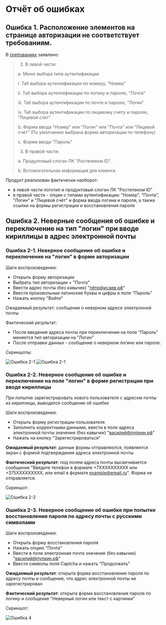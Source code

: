 # Отчёт об ошибках

## Ошибка 1. Расположение элементов на странице авторизации не соответствует требованиям.
В [требованиях](SSO%20Requirements.doc) заявлено:

> 2. В левой части:
> 
>   a. Меню выбора типа аутентификации
> 
>   i. Таб выбора аутентификации по номеру, "Номер"
> 
>   ii. Таб выбора аутентификации по логину и паролю, "Почта"
> 
>   iii. Таб выбора аутентификации по почте и паролю, "Логин"
> 
>   iv. Таб выбора аутентификации по лицевому счету и паролю, “Лицевой счет”
> 
>   b. Форма ввода "Номер" или "Логин" или "Почта" или “Лицевой счет” (По умолчанию выбрана форма авторизации по телефону)
> 
>   c. Форма ввода "Пароль"
> 
> 3. В правой части:
> 
>   a. Продуктовый слоган ЛК "Ростелеком ID".
> 
>   b. Вспомогательная информация для клиента.

Продукт реализован фактически наоборот:

- в левой части логотип и продуктовый слоган ЛК "Ростелеком ID"
- в правой части - опции с типами аутентификации: "Номер", "Почта", "Логин" и "Лицевой счёт"
  и форма ввода логина и пароля, а также ссылки на формы регистрации и восстановления пароля 

## Ошибка 2. Неверные сообщения об ошибке и переключение на тип "логин" при вводе кириллицы в адрес электронной почты
### Ошибка 2-1. Неверное сообщение об ошибке и переключение на "логин" в форме авторизации

Шаги воспроизведения:

- Открыть форму авторизации
- Выбрать тип авторизации = "Почта"
- Ввести адрес почты (без кавычек) "пётр@исаев.рф"
- Ввести произвольные латинские буквы и цифры в поле "Пароль"
- Нажать кнопку "Войти"

Ожидаемый результат: сообщение о неверном адресе электронной почты

Фактический результат:

- После введения адреса почты при переключении на поле "Пароль" меняется тип авторизации на "Логин"
- После отправки данных - сообщение о неверном _логине_ или пароле.

Скриншоты:

![Ошибка 2-1](Bug2_1a.png) ![Ошибка 2-1](Bug2_1b.png)

### Ошибка 2-2. Неверное сообщение об ошибке и переключение на поле "логин" в форме регистрации при вводе кириллицы

При попытке зарегистрировать нового пользователя с адресом почты из кириллицы, выводится сообщение об ошибке

Шаги воспроизведения:

- Открыть форму регистрации пользователя
- Заполнить корректными данными, ввести в поле адреса электронной почты значение (без кавычек) "василий@пупкин.рф"
- Нажать на кнопку "Зарегистрироваться"

**Ожидаемый результат**: данные формы отправляются, появляется экран с формой подтверждения адреса электронной почты

**Фактический результат**: под полем адреса почты высвечивается сообщение "Введите телефон в формате +7ХХХХХХХХХХ или
+375XXXXXXXXX, или email в формате example@email.ru". Форма не отправляется.

Скриншот:

![Ошибка 2-2](Bug2_2.png)

### Ошибка 2-3. Неверное сообщение об ошибке при попытке восстановления пароля по адресу почты с русскими символами

Шаги воспроизведения:

- Открыть форму восстановления пароля
- Нажать опцию "Почта"
- Ввести в поле электронная почта значение (без кавычек) "василий@пупкин.рф"
- Ввести символы поля Captcha и нажать "Продолжить"

**Ожидаемый результат**: открыта форма восстановления пароля по адресу почты и сообщение, что адрес электронной почты
не зарегистрирован

**Фактический результат**: открыта форма восстановления пароля по _логину_ и сообщение "Неверный _логин_ или текст 
с картинки"

Скриншот:

![Ошибка 4](Bug2_3.png)

